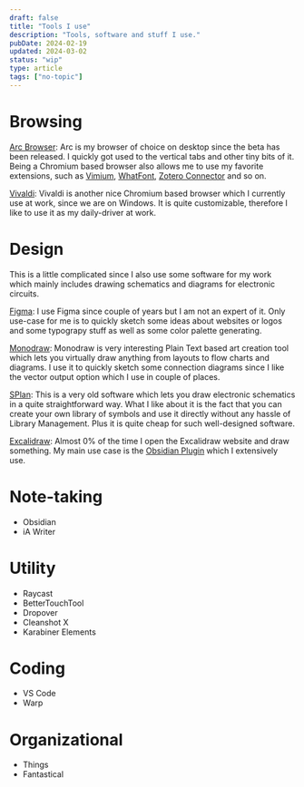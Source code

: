 ```yaml
---
draft: false
title: "Tools I use"
description: "Tools, software and stuff I use."
pubDate: 2024-02-19
updated: 2024-03-02
status: "wip"
type: article
tags: ["no-topic"]
---
```


# Browsing

[Arc Browser](https://arc.net/): Arc is my browser of choice on desktop since the beta has been released. I quickly got used to the vertical tabs and other tiny bits of it. Being a Chromium based browser also allows me to use my favorite extensions, such as [Vimium](https://github.com/philc/vimium/wiki), [WhatFont](https://chromewebstore.google.com/detail/whatfont/jabopobgcpjmedljpbcaablpmlmfcogm), [Zotero Connector](https://www.zotero.org/download/connectors) and so on.

[Vivaldi](https://vivaldi.com/): Vivaldi is another nice Chromium based browser which I currently use at work, since we are on Windows. It is quite customizable, therefore I like to use it as my daily-driver at work.

# Design

This is a little complicated since I also use some software for my work which mainly includes drawing schematics and diagrams for electronic circuits.

[Figma](https://figma.com/): I use Figma since couple of years but I am not an expert of it. Only use-case for me is to quickly sketch some ideas about websites or logos and some typograpy stuff as well as some color palette generating.

[Monodraw](https://monodraw.helftone.com/): Monodraw is very interesting Plain Text based art creation tool which lets you virtually draw anything from layouts to flow charts and diagrams. I use it to quickly sketch some connection diagrams since I like the vector output option which I use in couple of places.

[SPlan](https://www.electronic-software-shop.com/elektronik-software/splan-80.html): This is a very old software which lets you draw electronic schematics in a quite straightforward way. What I like about it is the fact that you can create your own library of symbols and use it directly without any hassle of Library Management. Plus it is quite cheap for such well-designed software.

[Excalidraw](https://excalidraw.com/): Almost 0% of the time I open the Excalidraw website and draw something. My main use case is the [Obsidian Plugin](https://github.com/zsviczian/obsidian-excalidraw-plugin) which I extensively use.

# Note-taking

- Obsidian
- iA Writer

# Utility

- Raycast
- BetterTouchTool
- Dropover
- Cleanshot X
- Karabiner Elements

# Coding

- VS Code
- Warp

# Organizational

- Things
- Fantastical